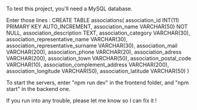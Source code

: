 To test this project, you'll need a MySQL database.

Enter those lines :
CREATE TABLE associations(
    association_id INT(11) PRIMARY KEY AUTO_INCREMENT,
    association_name VARCHAR(50) NOT NULL,
    association_description TEXT,
    association_category VARCHAR(30),
    association_representative_name VARCHAR(30),
    association_representative_surname VARCHAR(30),
    association_mail VARCHAR(200),
    association_phone VARCHAR(20),
    association_adress VARCHAR(200),
    association_town VARCHAR(50),
    association_postal_code VARCHAR(10),
    association_complement_address VARCHAR(200),
    association_longitude VARCHAR(50),
    association_latitude VARCHAR(50)
)

To start the servers, enter "npm run dev" in the frontend folder, and "npm start" in the backend one.

If you run into any trouble, please let me know so I can fix it !
